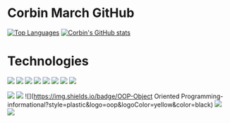 # Corbin March GitHub

[![Top Languages](https://github-readme-stats.vercel.app/api/top-langs/?username=MarchCorbin&show_icons=true&theme=highcontrast&layout=compact)](https://github.com/anuraghazra/github-readme-stats)
[![Corbin's GitHub stats](https://github-readme-stats.vercel.app/api?username=MarchCorbin&show_icons=true&theme=highcontrast)](https://github.com/anuraghazra/github-readme-stats)

# Technologies
![](https://img.shields.io/badge/JS-JavaScript-informational?style=plastic&logo=javascript&logoColor=yellow&color=black)
![](https://img.shields.io/badge/HTML-HTML5-informational?style=plastic&logo=html5&logoColor=yellow&color=black)
![](https://img.shields.io/badge/React-React-informational?style=plastic&logo=react&logoColor=yellow&color=black)
![](https://img.shields.io/badge/RR-React-Router-informational?style=plastic&logo=react-router&logoColor=yellow&color=black)
![](https://img.shields.io/badge/Git-GitHub-informational?style=plastic&logo=github&logoColor=yellow&color=black)
![](https://img.shields.io/badge/MO-Mocha-informational?style=plastic&logo=mocha&logoColor=yellow&color=black)
![](https://img.shields.io/badge/RX-Redux-informational?style=plastic&logo=redux&logoColor=yellow&color=black)
![](https://img.shields.io/badge/EX-Express-informational?style=plastic&logo=express&logoColor=yellow&color=black)

![](https://img.shields.io/badge/Vue-Vue.js-informational?style=plastic&logo=vue.js&logoColor=yellow&color=black)
![](https://img.shields.io/badge/SASS-SASS-informational?style=plastic&logo=sass&logoColor=yellow&color=black)
![](https://img.shields.io/badge/OOP-Object Oriented Programming-informational?style=plastic&logo=oop&logoColor=yellow&color=black)
![](https://img.shields.io/badge/EXP-Express-informational?style=plastic&logo=express&logoColor=yellow&color=black)
![](https://img.shields.io/badge/NJ-Node-informational?style=plastic&logo=node.js&logoColor=yellow&color=black)

<!--
**MarchCorbin/MarchCorbin** is a ✨ _special_ ✨ repository because its `README.md` (this file) appears on your GitHub profile.

Here are some ideas to get you started:

- 🔭 I’m currently working on ...
- 🌱 I’m currently learning ...
- 👯 I’m looking to collaborate on ...
- 🤔 I’m looking for help with ...
- 💬 Ask me about ...
- 📫 How to reach me: ...
- 😄 Pronouns: ...
- ⚡ Fun fact: ...
-->
